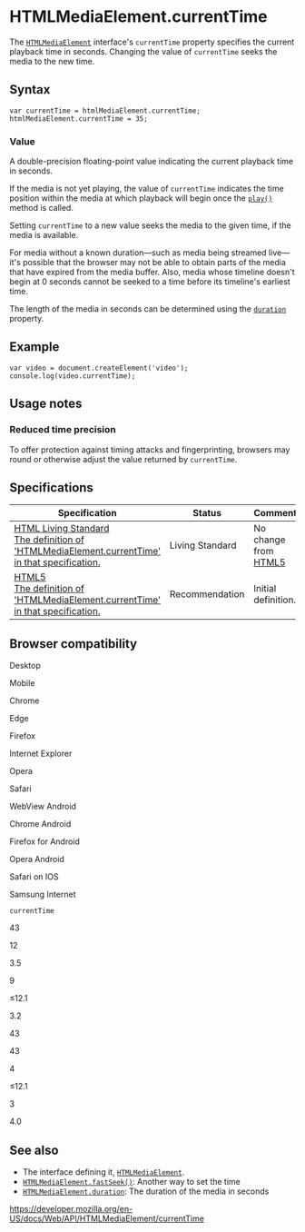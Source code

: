 # HTMLMediaElement.currentTime

The [`HTMLMediaElement`](../htmlmediaelement) interface's `currentTime` property specifies the current playback time in seconds. Changing the value of `currentTime` seeks the media to the new time.

## Syntax

    var currentTime = htmlMediaElement.currentTime;
    htmlMediaElement.currentTime = 35;

### Value

A double-precision floating-point value indicating the current playback time in seconds.

If the media is not yet playing, the value of `currentTime` indicates the time position within the media at which playback will begin once the [`play()`](play) method is called.

Setting `currentTime` to a new value seeks the media to the given time, if the media is available.

For media without a known duration—such as media being streamed live—it's possible that the browser may not be able to obtain parts of the media that have expired from the media buffer. Also, media whose timeline doesn't begin at 0 seconds cannot be seeked to a time before its timeline's earliest time.

The length of the media in seconds can be determined using the [`duration`](duration) property.

## Example

    var video = document.createElement('video');
    console.log(video.currentTime);

## Usage notes

### Reduced time precision

To offer protection against timing attacks and fingerprinting, browsers may round or otherwise adjust the value returned by `currentTime`.

## Specifications

<table><thead><tr class="header"><th>Specification</th><th>Status</th><th>Comment</th></tr></thead><tbody><tr class="odd"><td><a href="https://html.spec.whatwg.org/multipage/embedded-content.html#dom-media-currenttime">HTML Living Standard<br />
<span class="small">The definition of 'HTMLMediaElement.currentTime' in that specification.</span></a></td><td><span class="spec-living">Living Standard</span></td><td>No change from <a href="https://www.w3.org/TR/html52/">HTML5</a></td></tr><tr class="even"><td><a href="https://www.w3.org/TR/html52/embedded-content-0.html#htmlmediaelement">HTML5<br />
<span class="small">The definition of 'HTMLMediaElement.currentTime' in that specification.</span></a></td><td><span class="spec-rec">Recommendation</span></td><td>Initial definition.</td></tr></tbody></table>

## Browser compatibility

Desktop

Mobile

Chrome

Edge

Firefox

Internet Explorer

Opera

Safari

WebView Android

Chrome Android

Firefox for Android

Opera Android

Safari on IOS

Samsung Internet

`currentTime`

43

12

3.5

9

≤12.1

3.2

43

43

4

≤12.1

3

4.0

## See also

- The interface defining it, [`HTMLMediaElement`](../htmlmediaelement).
- [`HTMLMediaElement.fastSeek()`](fastseek): Another way to set the time
- [`HTMLMediaElement.duration`](duration): The duration of the media in seconds

<a href="https://developer.mozilla.org/en-US/docs/Web/API/HTMLMediaElement/currentTime" class="_attribution-link">https://developer.mozilla.org/en-US/docs/Web/API/HTMLMediaElement/currentTime</a>
